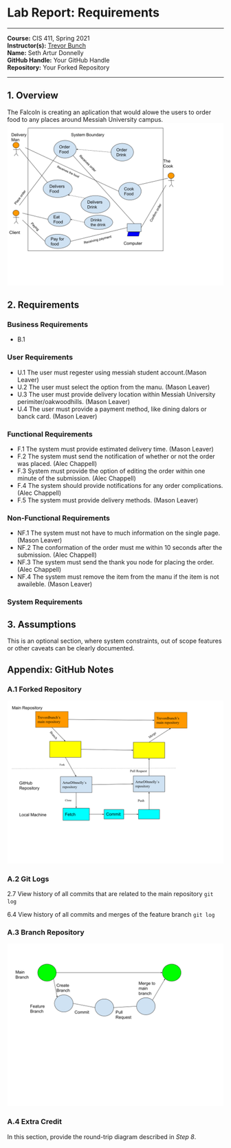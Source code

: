 # Lab Report: Requirements
___
**Course:** CIS 411, Spring 2021  
**Instructor(s):** [Trevor Bunch](https://github.com/trevordbunch)  
**Name:** Seth Artur Donnelly  
**GitHub Handle:** Your GitHub Handle  
**Repository:** Your Forked Repository  
___

## 1. Overview
The Falcoln is creating an aplication that would alowe the users to order food to any places around Messiah University campus.
![Use Case Diagram](/assets/system_diagram.svg)

## 2. Requirements

### Business Requirements
- B.1 

### User Requirements
- U.1 The user must regester using messiah student account.(Mason Leaver)
- U.2 The user must select the option from the manu. (Mason Leaver)
- U.3 The user must provide delivery location within Messiah University perimiter/oakwoodhills. (Mason Leaver)
- U.4 The user must provide a payment method, like dining dalors or banck card. (Mason Leaver)

### Functional Requirements
- F.1 The system must provide estimated delivery time. (Mason Leaver)
- F.2 The system must send the notification of whether or not the order was placed. (Alec Chappell)
- F.3 System must provide the option of editing the order within one minute of the submission. (Alec Chappell)
- F.4 The system should provide notifications for any order complications. (Alec Chappell)
- F.5 The system must provide delivery methods. (Mason Leaver)

### Non-Functional Requirements
- NF.1 The system must not have to much information on the single page. (Mason Leaver)
- NF.2 The conformation of the order must me within 10 seconds after the submission. (Alec Chappell)
- NF.3 The system must send the thank you node for placing the order. (Alec Chappell)
- NF.4 The system must remove the item from the manu if the item is not awaileble. (Mason Leaver)

### System Requirements




## 3. Assumptions
This is an optional section, where system constraints, out of scope features or other caveats can be clearly documented.  

## Appendix: GitHub Notes

### A.1 Forked Repository
![Use Case Diagram](/assets/repository_diagram.svg)

### A.2 Git Logs
2.7 View history of all commits that are related to the main repository `git log`

6.4 View history of all commits and merges of the feature branch `git log`

### A.3 Branch Repository
![Use Case Diagram](/assets/main_feature_branch.svg)

### A.4 Extra Credit
In this section, provide the round-trip diagram described in *Step 8*.